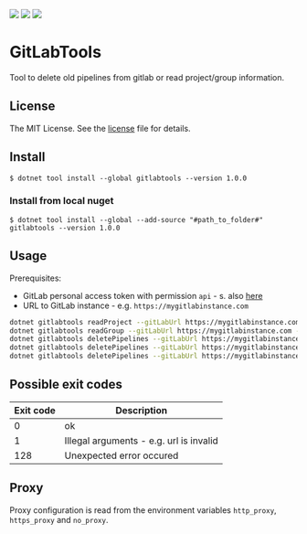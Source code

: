 [![](https://img.shields.io/nuget/v/GitLabTools.svg?style=for-the-badge)](https://www.nuget.org/packages/GitLabTools/)
[![](https://img.shields.io/github/actions/workflow/status/markusblasek/dotnettool.gitlabtools/dotnet.yml?style=for-the-badge)](https://github.com/markusblasek/dotnettool.gitlabtools/actions/workflows/dotnet.yml)
[![](https://img.shields.io/nuget/dt/GitLabTools.svg?style=for-the-badge)](https://www.nuget.org/packages/GitLabTools/)

# GitLabTools

Tool to delete old pipelines from gitlab or read project/group information.

## License

The MIT License. See the [license](https://github.com/markusblasek/dotnettool.gitlabtools/blob/main/LICENSE) file for details.

## Install
`$ dotnet tool install --global gitlabtools --version 1.0.0`

### Install from local nuget
`$ dotnet tool install --global --add-source "#path_to_folder#" gitlabtools --version 1.0.0`

## Usage

Prerequisites:
  + GitLab personal access token with permission `api` - s. also [here](https://docs.gitlab.com/ee/user/profile/personal_access_tokens.html)
  + URL to GitLab instance - e.g. `https://mygitlabinstance.com`

```bash
dotnet gitlabtools readProject --gitLabUrl https://mygitlabinstance.com --projectId 123456 --accessToken <PersonalAccessToken>
dotnet gitlabtools readGroup --gitLabUrl https://mygitlabinstance.com --groupId 654321 --accessToken <PersonalAccessToken>
dotnet gitlabtools deletePipelines --gitLabUrl https://mygitlabinstance.com --pipelinesToKeep 80 --projectId 123456  --accessToken <PersonalAccessToken>
dotnet gitlabtools deletePipelines --gitLabUrl https://mygitlabinstance.com --pipelinesToKeep 80 --projectId 123456  --accessToken <PersonalAccessToken> --dryRun
dotnet gitlabtools deletePipelines --gitLabUrl https://mygitlabinstance.com --pipelinesToKeep 80 --groupId 654321  --accessToken <PersonalAccessToken>
```

## Possible exit codes

| Exit code | Description |
|-----------|-----------------------------------------|
| 0         | ok                                      |
| 1         | Illegal arguments - e.g. url is invalid |
| 128       | Unexpected error occured                |

## Proxy

Proxy configuration is read from the environment variables `http_proxy`, `https_proxy` and `no_proxy`.
